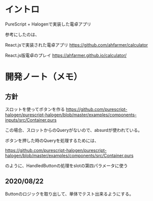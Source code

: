 # イントロ

PureScript + Halogenで実装した電卓アプリ

参考にしたのは、

React.jsで実装された電卓アプリ
https://github.com/ahfarmer/calculator

React.js版電卓のプレイ
https://ahfarmer.github.io/calculator/

# 開発ノート（メモ）

## 方針

スロットを使ってボタンを作る
https://github.com/purescript-halogen/purescript-halogen/blob/master/examples/components-inputs/src/Container.purs

この場合、スロットからのQueryがないので、absurdが使われている。

ボタンを押した時のQueryを処理するためには、

https://github.com/purescript-halogen/purescript-halogen/blob/master/examples/components/src/Container.purs

のように、HandledButtonの処理をslotの第四パラメータに使う

## 2020/08/22

Buttonのロジックを取り出して、単体でテスト出来るようにする。

